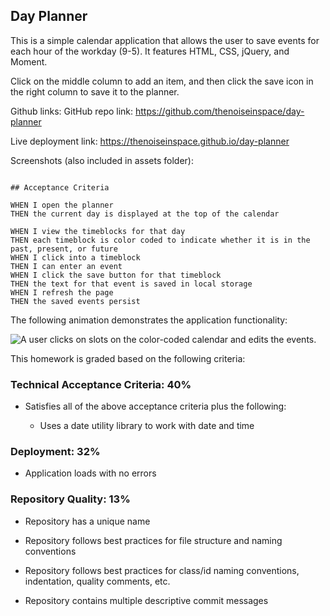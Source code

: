 ## Day Planner

This is a simple calendar application that allows the user to save events for each hour of the workday (9-5). It features HTML, CSS, jQuery, and Moment. 

Click on the middle column to add an item, and then click the save icon in the right column to save it to the planner. 

Github links: 
GitHub repo link: https://github.com/thenoiseinspace/day-planner

Live deployment link: https://thenoiseinspace.github.io/day-planner

Screenshots (also included in assets folder): 

```

## Acceptance Criteria

WHEN I open the planner
THEN the current day is displayed at the top of the calendar

WHEN I view the timeblocks for that day
THEN each timeblock is color coded to indicate whether it is in the past, present, or future
WHEN I click into a timeblock
THEN I can enter an event
WHEN I click the save button for that timeblock
THEN the text for that event is saved in local storage
WHEN I refresh the page
THEN the saved events persist
```

The following animation demonstrates the application functionality:

![A user clicks on slots on the color-coded calendar and edits the events.](./Assets/05-third-party-apis-homework-demo.gif)




This homework is graded based on the following criteria: 

### Technical Acceptance Criteria: 40%

* Satisfies all of the above acceptance criteria plus the following:

  * Uses a date utility library to work with date and time

### Deployment: 32%

* Application loads with no errors


### Repository Quality: 13%

* Repository has a unique name

* Repository follows best practices for file structure and naming conventions

* Repository follows best practices for class/id naming conventions, indentation, quality comments, etc.

* Repository contains multiple descriptive commit messages
